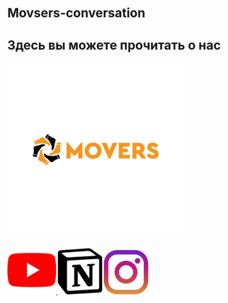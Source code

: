 # Movsers-conversation
 <h1>Здесь вы можете прочитать о нас</h1>

<img src='img/logo.jpg' width=400px>

<a href='https://www.youtube.com/channel/UCXwKhLg1Mi2-DbyORowljqw'> <img src='img/youtube.png' width=110px> </a>
 <a href="https://www.notion.so/MOVERS-da3f54da80ee4df399ed9efe25a78f6b"><img src="img/notion.png" alt="" width=100px></a>
<a href="https://www.instagram.com/movers.kk/"><img src="img/instagram.png" alt="" width="100px"></a>

